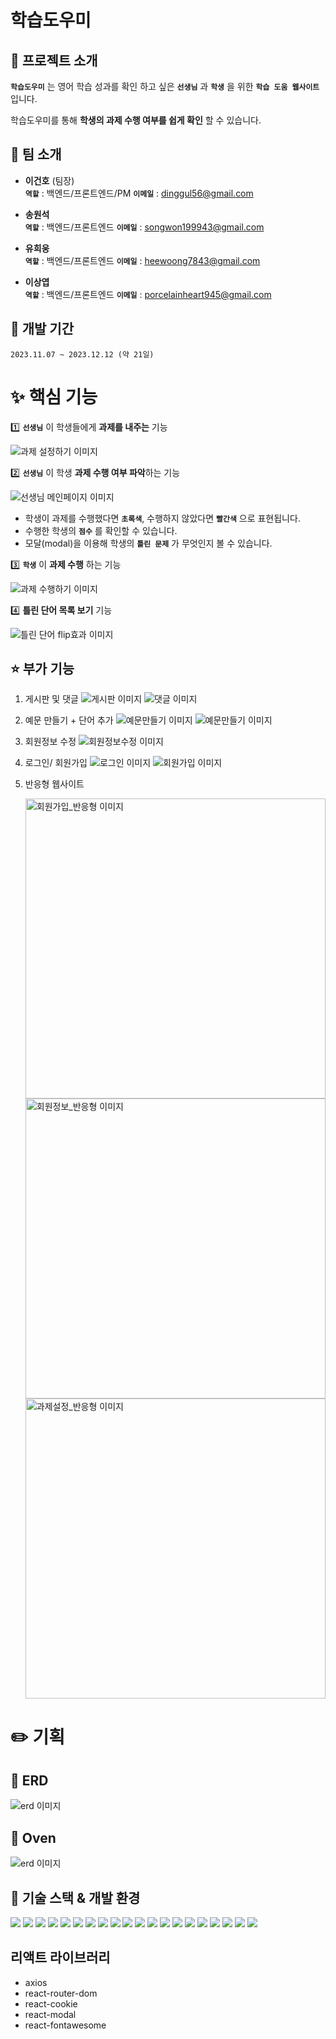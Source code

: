 # 학습도우미

## :pushpin: 프로젝트 소개

**`학습도우미`** 는 영어 학습 성과를 확인 하고 싶은 **`선생님`** 과 **`학생`** 을 위한 **`학습 도움 웹사이트`** 입니다. <br />

학습도우미를 통해 **학생의 과제 수행 여부를 쉽게 확인** 할 수 있습니다.

## :busts_in_silhouette: 팀 소개

- **이건호** (팀장) <br/>
  **`역할`** : 백엔드/프론트엔드/PM
  **`이메일`** : dinggul56@gmail.com
  <br/>

- **송원석** <br/>
  **`역할`** : 백엔드/프론트엔드
  **`이메일`** : songwon199943@gmail.com
  <br/>

- **유희웅** <br/>
  **`역할`** : 백엔드/프론트엔드
  **`이메일`** : heewoong7843@gmail.com
  <br/>

- **이상엽** <br/>
  **`역할`** : 백엔드/프론트엔드
  **`이메일`** : porcelainheart945@gmail.com

## :calendar: 개발 기간

```
2023.11.07 ~ 2023.12.12 (약 21일)
```

# :sparkles: 핵심 기능

:one: **`선생님`** 이 학생들에게 **과제를 내주는** 기능

<img src="https://github.com/gh-56/learningman/raw/release/gh/capture_img/capture_%EA%B3%BC%EC%A0%9C%EC%84%A4%EC%A0%95%EA%B8%B0%EB%8A%A5.png" alt="과제 설정하기 이미지" />

:two: **`선생님`** 이 학생 **과제 수행 여부 파악**하는 기능

<img src="https://github.com/gh-56/learningman/raw/release/gh/capture_img/capture_%ED%95%99%EC%83%9D%EB%B3%B4%EA%B8%B0%EA%B8%B0%EB%8A%A5.gif" alt="선생님 메인페이지 이미지" />

- 학생이 과제를 수행했다면 **`초록색`**, 수행하지 않았다면 **`빨간색`** 으로 표현됩니다.
- 수행한 학생의 **`점수`** 를 확인할 수 있습니다.
- 모달(modal)을 이용해 학생의 **`틀린 문제`** 가 무엇인지 볼 수 있습니다.

:three: **`학생`** 이 **과제 수행** 하는 기능

<img src="https://github.com/gh-56/learningman/raw/release/gh/capture_img/capture_%EA%B3%BC%EC%A0%9C%EC%88%98%ED%96%89%EA%B8%B0%EB%8A%A5.gif" alt="과제 수행하기 이미지" />

:four: **틀린 단어 목록 보기** 기능

<img src="https://github.com/gh-56/learningman/raw/release/gh/capture_img/capture_%ED%8B%80%EB%A6%B0%EB%AC%B8%EC%A0%9C%EA%B8%B0%EB%8A%A5.gif" alt="틀린 단어 flip효과 이미지" />

## :star: 부가 기능

1. 게시판 및 댓글
   <img src="https://github.com/gh-56/learningman/raw/release/gh/capture_img/capture_%EA%B2%8C%EC%8B%9C%ED%8C%90%EA%B8%B0%EB%8A%A5.gif" alt="게시판 이미지" />
   <img src="https://github.com/gh-56/learningman/raw/release/gh/capture_img/capture_%EB%8C%93%EA%B8%80%EA%B8%B0%EB%8A%A5.gif" alt="댓글 이미지" />

2. 예문 만들기 + 단어 추가
   <img src="https://github.com/gh-56/learningman/raw/release/gh/capture_img/capture_%EC%98%88%EB%AC%B8%EB%A7%8C%EB%93%A4%EA%B8%B0%EA%B8%B0%EB%8A%A5.png" alt="예문만들기 이미지" />
   <img src="https://github.com/gh-56/learningman/raw/release/gh/capture_img/capture_%EC%98%88%EB%AC%B8%EB%A7%8C%EB%93%A4%EA%B8%B0%EA%B8%B0%EB%8A%A52.png" alt="예문만들기 이미지" />

3. 회원정보 수정
   <img src="https://github.com/gh-56/learningman/raw/release/gh/capture_img/capture_%ED%9A%8C%EC%9B%90%EC%A0%95%EB%B3%B4%EC%88%98%EC%A0%95%EA%B8%B0%EB%8A%A5.gif" alt="회원정보수정 이미지" />

4. 로그인/ 회원가입
   <img src="https://github.com/gh-56/learningman/raw/release/gh/capture_img/capture_%EB%A1%9C%EA%B7%B8%EC%9D%B8%EA%B8%B0%EB%8A%A5.png" alt="로그인 이미지" />
   <img src="https://github.com/gh-56/learningman/raw/release/gh/capture_img/capture_%ED%9A%8C%EC%9B%90%EA%B0%80%EC%9E%85%EA%B8%B0%EB%8A%A5.gif" alt="회원가입 이미지" />

5. 반응형 웹사이트

   <img style="height: 30rem" src="https://github.com/gh-56/learningman/raw/release/gh/capture_img/capture_%ED%9A%8C%EC%9B%90%EA%B0%80%EC%9E%85_%EB%B0%98%EC%9D%91%ED%98%95.jpg" alt="회원가입_반응형 이미지" /> <img style="height: 30rem" src="https://github.com/gh-56/learningman/raw/release/gh/capture_img/capture_%ED%9A%8C%EC%9B%90%EC%A0%95%EB%B3%B4_%EB%B0%98%EC%9D%91%ED%98%95.jpg" alt="회원정보_반응형 이미지" /> <img style="height: 30rem" src="https://github.com/gh-56/learningman/raw/release/gh/capture_img/capture_%EA%B3%BC%EC%A0%9C%EC%84%A4%EC%A0%95_%EB%B0%98%EC%9D%91%ED%98%95.jpg" alt="과제설정_반응형 이미지" />

# :pencil2: 기획

## :page_facing_up: ERD

<img src="https://github.com/gh-56/learningman/raw/release/gh/capture_img/capture_erd.png" alt="erd 이미지" />

## :sparkler: Oven

<img src="https://github.com/gh-56/learningman/raw/release/gh/capture_img/capture_oven.png" alt="erd 이미지" />

## 🔧 기술 스택 & 개발 환경

<img src="https://img.shields.io/badge/JAVA-007396?style=for-the-badge&logo=java&logoColor=white"> <img src="https://img.shields.io/badge/Spring-6DB33F?style=for-the-badge&logo=Spring&logoColor=white"> <img src="https://img.shields.io/badge/Springboot-6DB33F?style=for-the-badge&logo=Springboot&logoColor=white"> <img src="https://img.shields.io/badge/springsecurity-6DB33F?style=for-the-badge&logo=springsecurity&logoColor=white"> <img src="https://img.shields.io/badge/react-61DAFB?style=for-the-badge&logo=react&logoColor=white"> <img src="https://img.shields.io/badge/html-E34F26?style=for-the-badge&logo=html5&logoColor=white"> <img src="https://img.shields.io/badge/css-1572B6?style=for-the-badge&logo=css3&logoColor=white"> <img src="https://img.shields.io/badge/javascript-F7DF1E?style=for-the-badge&logo=javascript&logoColor=black"> <img src="https://img.shields.io/badge/linux-FCC624?style=for-the-badge&logo=linux&logoColor=black"> <img src="https://img.shields.io/badge/JWT-000000?style=for-the-badge&logo=JSON%20web%20tokens&logoColor=white"> <img src="https://img.shields.io/badge/NGINX-009639?style=for-the-badge&logo=NGINX&logoColor=white"> <img src="https://img.shields.io/badge/postman-FF6C37?style=for-the-badge&logo=postman&logoColor=white"> <img src="https://img.shields.io/badge/aws-232F3E?style=for-the-badge&logo=AmazonAWS&logoColor=white"> <img src="https://img.shields.io/badge/intellijidea-000000?style=for-the-badge&logo=intellijidea IDE&logoColor=white"> <img src="https://img.shields.io/badge/Visual Studio Code-007ACC?style=for-the-badge&logo=Visual Studio Code&logoColor=white"> <img src="https://img.shields.io/badge/apache tomcat-F8DC75?style=for-the-badge&logo=apachetomcat&logoColor=white"> <img src="https://img.shields.io/badge/gradle-02303A?style=for-the-badge&logo=gradle&logoColor=white"> <img src="https://img.shields.io/badge/mysql-4479A1?style=for-the-badge&logo=mysql&logoColor=white"> <img src="https://img.shields.io/badge/github-181717?style=for-the-badge&logo=github&logoColor=white"> <img src="https://img.shields.io/badge/git-F05032?style=for-the-badge&logo=git&logoColor=white">

## 리액트 라이브러리

- axios
- react-router-dom
- react-cookie
- react-modal
- react-fontawesome
